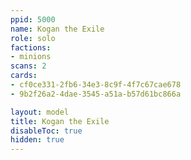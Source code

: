 ```yaml
---
ppid: 5000
name: Kogan the Exile
role: solo
factions:
- minions
scans: 2
cards:
- cf0ce331-2fb6-34e3-8c9f-4f7c67cae678
- 9b2f26a2-4dae-3545-a51a-b57d61bc866a

layout: model
title: Kogan the Exile
disableToc: true
hidden: true
---
```

